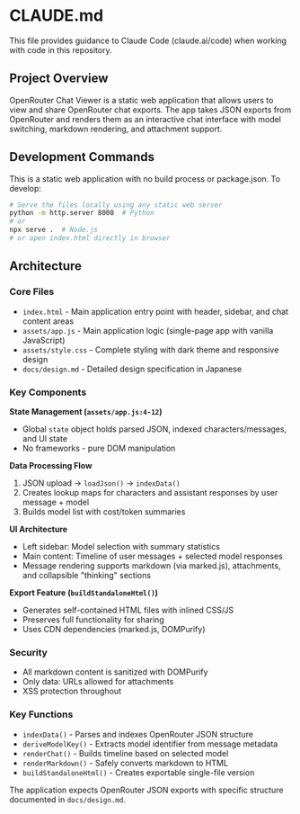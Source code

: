 # CLAUDE.md

This file provides guidance to Claude Code (claude.ai/code) when working with code in this repository.

## Project Overview

OpenRouter Chat Viewer is a static web application that allows users to view and share OpenRouter chat exports. The app takes JSON exports from OpenRouter and renders them as an interactive chat interface with model switching, markdown rendering, and attachment support.

## Development Commands

This is a static web application with no build process or package.json. To develop:

```bash
# Serve the files locally using any static web server
python -m http.server 8000  # Python
# or
npx serve .  # Node.js
# or open index.html directly in browser
```

## Architecture

### Core Files
- `index.html` - Main application entry point with header, sidebar, and chat content areas
- `assets/app.js` - Main application logic (single-page app with vanilla JavaScript)
- `assets/style.css` - Complete styling with dark theme and responsive design
- `docs/design.md` - Detailed design specification in Japanese

### Key Components

**State Management (`assets/app.js:4-12`)**
- Global `state` object holds parsed JSON, indexed characters/messages, and UI state
- No frameworks - pure DOM manipulation

**Data Processing Flow**
1. JSON upload → `loadJson()` → `indexData()` 
2. Creates lookup maps for characters and assistant responses by user message + model
3. Builds model list with cost/token summaries

**UI Architecture**
- Left sidebar: Model selection with summary statistics
- Main content: Timeline of user messages + selected model responses
- Message rendering supports markdown (via marked.js), attachments, and collapsible "thinking" sections

**Export Feature (`buildStandaloneHtml()`)**
- Generates self-contained HTML files with inlined CSS/JS
- Preserves full functionality for sharing
- Uses CDN dependencies (marked.js, DOMPurify)

### Security
- All markdown content is sanitized with DOMPurify
- Only data: URLs allowed for attachments
- XSS protection throughout

### Key Functions
- `indexData()` - Parses and indexes OpenRouter JSON structure
- `deriveModelKey()` - Extracts model identifier from message metadata
- `renderChat()` - Builds timeline based on selected model
- `renderMarkdown()` - Safely converts markdown to HTML
- `buildStandaloneHtml()` - Creates exportable single-file version

The application expects OpenRouter JSON exports with specific structure documented in `docs/design.md`.
